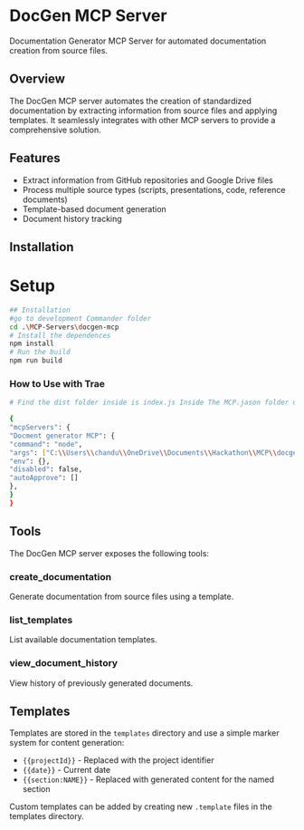 # DocGen MCP Server

Documentation Generator MCP Server for automated documentation creation from source files.

## Overview

The DocGen MCP server automates the creation of standardized documentation by extracting information from source files and applying templates. It seamlessly integrates with other MCP servers to provide a comprehensive solution.

## Features

- Extract information from GitHub repositories and Google Drive files
- Process multiple source types (scripts, presentations, code, reference documents)
- Template-based document generation
- Document history tracking


## Installation


# Setup



```bash
## Installation
#go to development Commander folder
cd .\MCP-Servers\docgen-mcp
# Install the dependences 
npm install
# Run the build
npm run build
``` 
### How to Use with Trae 
```bash
# Find the dist folder inside is index.js Inside The MCP.jason folder use 

{
"mcpServers": {
"Docment generator MCP": {
"command": "node",
"args": ["C:\\Users\\chandu\\OneDrive\\Documents\\Hackathon\\MCP\\docgen-mcp\\build\\index.js"],
"env": {},
"disabled": false,
"autoApprove": []
},
}
}

```


## Tools

The DocGen MCP server exposes the following tools:

### create_documentation
Generate documentation from source files using a template.

### list_templates

List available documentation templates.

### view_document_history

View history of previously generated documents.

## Templates

Templates are stored in the `templates` directory and use a simple marker system for content generation:

- `{{projectId}}` - Replaced with the project identifier
- `{{date}}` - Current date
- `{{section:NAME}}` - Replaced with generated content for the named section

Custom templates can be added by creating new `.template` files in the templates directory.

